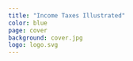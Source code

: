 ```yaml
---
title: "Income Taxes Illustrated"
color: blue
page: cover
background: cover.jpg
logo: logo.svg
---
```

